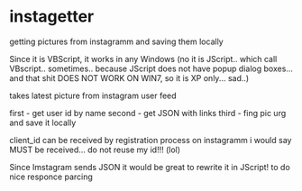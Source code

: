 # instagetter
getting pictures from instagramm and saving them locally

Since it is VBScript, it works in any Windows (no it is JScript.. which call VBscript.. sometimes.. because JScript does not have popup dialog boxes... and that shit DOES NOT WORK ON WIN7,  so it is XP only... sad..)


 takes latest picture from instagram user feed

  first - get user id by name
  second - get JSON with links
  third - fing pic urg and save it locally

   client_id can be received by registration process on instagramm
   i would say MUST be received... do not reuse my id!!! (lol)


Since Imstagram sends JSON  it would be great to rewrite it in JScript!
 to do nice responce parcing 
